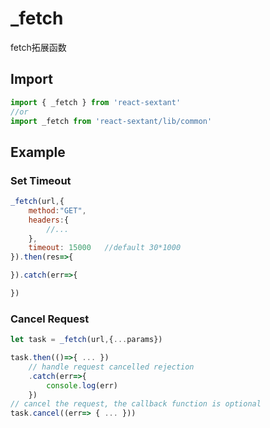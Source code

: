 # _fetch

fetch拓展函数

## Import
```jsx harmony
import { _fetch } from 'react-sextant'
//or
import _fetch from 'react-sextant/lib/common'
```
## Example

### Set Timeout
```jsx harmony
_fetch(url,{
    method:"GET",
    headers:{
        //...
    },
    timeout: 15000   //default 30*1000
}).then(res=>{

}).catch(err=>{

})
```

### Cancel Request
```jsx harmony
let task = _fetch(url,{...params})

task.then(()=>{ ... })
    // handle request cancelled rejection
    .catch(err=>{
        console.log(err)
    })
// cancel the request, the callback function is optional
task.cancel((err=> { ... }))
```

